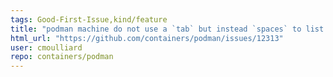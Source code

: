 ```yaml
---
tags: Good-First-Issue,kind/feature
title: "podman machine do not use a `tab` but instead `spaces` to list the VM machines"
html_url: "https://github.com/containers/podman/issues/12313"
user: cmoulliard
repo: containers/podman
---
```


